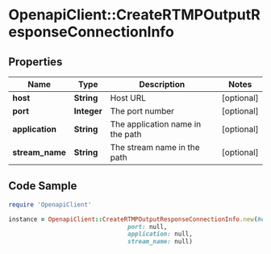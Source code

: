 # OpenapiClient::CreateRTMPOutputResponseConnectionInfo

## Properties

Name | Type | Description | Notes
------------ | ------------- | ------------- | -------------
**host** | **String** | Host URL | [optional] 
**port** | **Integer** | The port number | [optional] 
**application** | **String** | The application name in the path | [optional] 
**stream_name** | **String** | The stream name in the path | [optional] 

## Code Sample

```ruby
require 'OpenapiClient'

instance = OpenapiClient::CreateRTMPOutputResponseConnectionInfo.new(host: null,
                                 port: null,
                                 application: null,
                                 stream_name: null)
```


